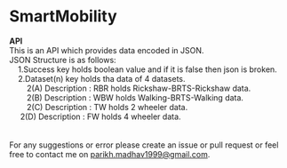 # SmartMobility
<b>API</b><br/>
This is an API which provides data encoded in JSON.<br/>
 JSON Structure is as follows:<br/>
 	&nbsp;&nbsp;&nbsp;&nbsp;1.Success key holds boolean value and if it is false then json is broken.<br/>
	&nbsp;&nbsp;&nbsp;&nbsp;2.Dataset(n) key holds tha data of 4 datasets.<br/>
  	&nbsp;&nbsp;&nbsp;&nbsp;&nbsp;&nbsp;&nbsp;&nbsp;2(A) Description : RBR holds Rickshaw-BRTS-Rickshaw data.<br/>
	&nbsp;&nbsp;&nbsp;&nbsp;&nbsp;&nbsp;&nbsp;&nbsp;2(B) Description : WBW holds Walking-BRTS-Walking data.<br/>
	&nbsp;&nbsp;&nbsp;&nbsp;&nbsp;&nbsp;&nbsp;&nbsp;2(C) Description : TW holds 2 wheeler data.<br/>
&nbsp;&nbsp;&nbsp;&nbsp;&nbsp;2(D) Description : FW holds 4 wheeler data.<br/>
<br/><br/>
For any suggestions or error please create an issue or pull request or feel free to contact me on <a href="mailto:parikh.madhav1999@gmail.com">parikh.madhav1999@gmail.com</a>.



